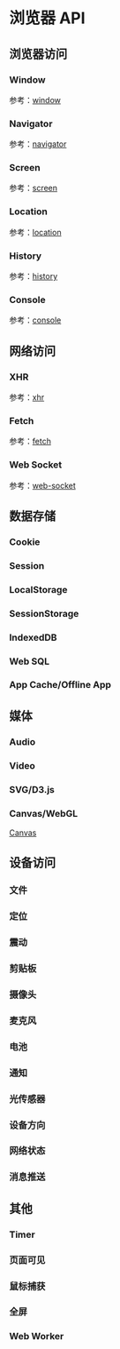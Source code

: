浏览器 API
====

浏览器访问
----

### Window

参考：[window](./browser/window.md)

### Navigator

参考：[navigator](./browser/navigator.md)

### Screen

参考：[screen](./browser/screen.md)

### Location

参考：[location](./browser/location.md)

### History

参考：[history](./browser/history.md)

### Console

参考：[console](./browser/console.md)

网络访问
----

### XHR

参考：[xhr](./network/xhr.md)

### Fetch

参考：[fetch](./network/fetch.md)

### Web Socket

参考：[web-socket](./network/web-socket.md)

数据存储
----

### Cookie

### Session

### LocalStorage

### SessionStorage

### IndexedDB

### Web SQL

### App Cache/Offline App

媒体
----

### Audio

### Video

### SVG/D3.js

### Canvas/WebGL

[Canvas](./media/canvas.md)

设备访问
----

### 文件

### 定位

### 震动

### 剪贴板

### 摄像头

### 麦克风

### 电池

### 通知

### 光传感器

### 设备方向

### 网络状态

### 消息推送

其他
----

### Timer

### 页面可见

### 鼠标捕获

### 全屏

### Web Worker
